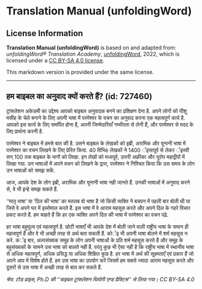 # Translation Manual (unfoldingWord)

## License Information

**Translation Manual (unfoldingWord)** is based on and adapted from: _unfoldingWord® Translation Academy_, [unfoldingWord](https://unfoldingword.org/utw), 2022, which is licensed under a [CC BY-SA 4.0 license](https://creativecommons.org/licenses/by-sa/4.0/legalcode.en).

This markdown version is provided under the same license.



--------------------------------

## हम बाइबल का अनुवाद क्यों करते हैं? (id: 727460)

ट्रांसलेशन अकेडमी का उद्देश्य आपको बाइबल अनुवादक बनने का प्रशिक्षण देना है. अपने लोगों को यीशु मसीह के चेले बनाने के लिए अपनी भाषा में परमेश्वर के वचन का अनुवाद करना एक महत्वपूर्ण कार्य है. आपको इस कार्य के लिए समर्पित होना है, अपनी जिम्मेदारियाँ गम्भीरता से लेनी हैं, और परमेश्वर से मदद के लिए प्रार्थना करनी है.

परमेश्वर ने बाइबल में हमसे बात की है. उसने बाइबल के लेखकों को इब्री, अरामिक और यूनानी भाषा में परमेश्वर का वचन लिखने के लिए प्रेरित किया. 40 विभिé लेखकों ने 1400 र्इसापूर्व से लेकर र्इस्वी सन् 100 तक बाइबल के भागों को लिखा. इन लेखों को मध्यपूर्व, उत्तरी अफ्रीका और यूरोप महाद्वीपों में लिखा गया. उन भाषाओं में अपने वचन को लिखने के द्वारा, परमेश्वर ने निश्चित किया कि उस समय के लोग उन भाषाओं को समझ सकें.

आज, आपके देश के लोग इब्री, अरामिक और यूनानी भाषा नही जानते हैं. उनकी भाषाओं में अनुवाद करने से, वे भी इन्हे समझ सकते हैं.

‘‘मातृ भाषा’ या ‘दिल की भाषा’ का मतलब वो भाषा है जो किसी व्यक्ति ने बचपन में पहली बार बोली थी या जिसे वे अपने घर में इस्तेमाल करते हैं. इस भाषा में वे आराम महसूस करते और अपने दिल के गहरे विचार प्रकट करते हैं. हम चाहते हैं कि हर एक व्यक्ति अपने दिल की भाषा में परमेश्वर का वचन पढ़े.

हर भाषा बहुमूल्य एवं महत्वपूर्ण है. छोटी भाषाएँ भी आपके देश में बोली जाने वाली राष्ट्रीय भाषा के समान ही महत्वपूर्ण हैं और वे भी अच्छी तरह से अर्थ बता सकती हैं. कोर्इ भी अपनी भाषा बोलने में शर्म महसूस न करे. कर्इ बार, अल्पसंख्यक समूह के लोग अपनी भाषाओं के प्रति शर्म महसूस करते हैं और समूह के बहुसंख्यकों के सामने उस भाषा को बालते नही हैं. परंतु कुछ भी ऐसा नही है कि राष्ट्रीय भाषा में स्थानीय भाषा से अधिक महत्वपूर्ण, अधिक प्रसिद्ध या अधिक शिक्षित कुछ है. हर भाषा में अर्थ की सूक्ष्मताएँ एवं प्रकार हैं जो अपने आप में विशेष होते हैं. हम उस भाषा का उपयोग करें जिसमें हम सबसे ज्यादा आराम महसूस करते और दूसरों से उस भाषा में अच्छी तरह से बात कर सकते हैं.

*श्रेय: टोड प्राइस, Ph.D की ‘‘बाइबल ट्रांसलेशन थियोरी एण्ड प्रैक्टिस’’ से लिया गया। CC BY\-SA 4\.0*


